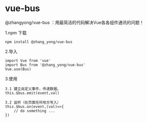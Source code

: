 # vue-bus

@zhangyong/vue-bus ：用最简洁的代码解决Vue各各组件通讯的问题！

1.npm 下载

    npm install @zhang_yong/vue-bus

2.导入

```
import Vue from 'vue'
import Bus from '@zhang_yong/vue-bus'
Vue.use(Bus)
```

3.使用

```
3.1 建立自定义事件，传递数据。
this.$bus.emit(event,val)   
```

```
3.2 监听（在页面任何地方写入）
this.$bus.on(event,(val)=>{
	// do something ...
})
```


